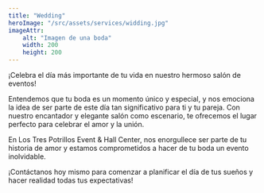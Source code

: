 ```yaml
---
title: "Wedding"
heroImage: "/src/assets/services/widding.jpg"
imageAttr:
    alt: "Imagen de una boda"
    width: 200
    height: 200
---
```


¡Celebra el día más importante de tu vida en nuestro hermoso salón de eventos!

Entendemos que tu boda es un momento único y especial, y nos emociona la idea de ser parte de este día tan significativo para ti y tu pareja. Con nuestro encantador y elegante salón como escenario, te ofrecemos el lugar perfecto para celebrar el amor y la unión.

En Los Tres Potrillos Event & Hall Center, nos enorgullece ser parte de tu historia de amor y estamos comprometidos a hacer de tu boda un evento inolvidable.

¡Contáctanos hoy mismo para comenzar a planificar el día de tus sueños y hacer realidad todas tus expectativas!